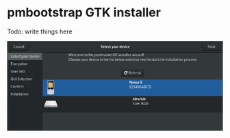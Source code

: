 pmbootstrap GTK installer
=========================

Todo: write things here

![Installer screenshot](/screenshot.png?raw=true)